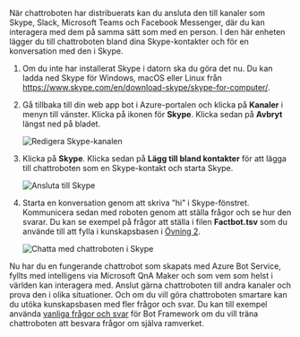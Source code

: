 När chattroboten har distribuerats kan du ansluta den till kanaler som Skype, Slack, Microsoft Teams och Facebook Messenger, där du kan interagera med dem på samma sätt som med en person. I den här enheten lägger du till chattroboten bland dina Skype-kontakter och för en konversation med den i Skype.

1. Om du inte har installerat Skype i datorn ska du göra det nu. Du kan ladda ned Skype för Windows, macOS eller Linux från https://www.skype.com/en/download-skype/skype-for-computer/.

1. Gå tillbaka till din web app bot i Azure-portalen och klicka på **Kanaler** i menyn till vänster. Klicka på ikonen för **Skype**. Klicka sedan på **Avbryt** längst ned på bladet.

    ![Redigera Skype-kanalen](../media-draft/7-portal-edit-skype.png)

1. Klicka på **Skype**. Klicka sedan på **Lägg till bland kontakter** för att lägga till chattroboten som en Skype-kontakt och starta Skype.

    ![Ansluta till Skype](../media-draft/7-portal-click-skype.png)

1. Starta en konversation genom att skriva ”hi” i Skype-fönstret. Kommunicera sedan med roboten genom att ställa frågor och se hur den svarar. Du kan se exempel på frågor att ställa i filen **Factbot.tsv** som du använde till att fylla i kunskapsbasen i [Övning 2](#Exercise2).
 
    ![Chatta med chattroboten i Skype](../media-draft/7-skype-responses.png)

Nu har du en fungerande chattrobot som skapats med Azure Bot Service, fyllts med intelligens via Microsoft QnA Maker och som vem som helst i världen kan interagera med. Anslut gärna chattroboten till andra kanaler och prova den i olika situationer. Och om du vill göra chattroboten smartare kan du utöka kunskapsbasen med fler frågor och svar. Du kan till exempel använda [vanliga frågor och svar](https://docs.microsoft.com/azure/bot-service/bot-service-resources-bot-framework-faq?view=azure-bot-service-3.0) för Bot Framework om du vill träna chattroboten att besvara frågor om själva ramverket.